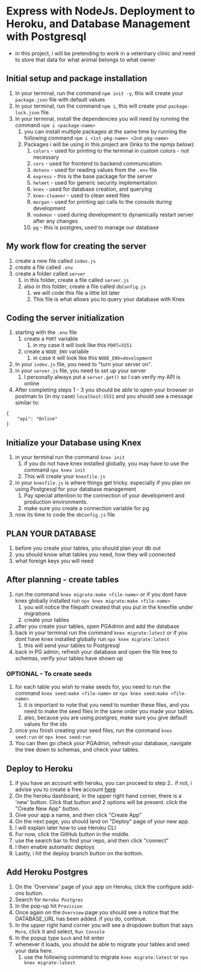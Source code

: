 # Express with NodeJs. Deployment to Heroku, and Database Management with Postgresql

- in this project, i will be pretending to work in a veterinary clinic and need to store that data for what animal belongs to what owner

## Initial setup and package installation

1. In your terminal, run the command `npm init -y`, this will create your `package.json` file with default values
2. In your terminal, run the command `npm i`, this will create your `package-lock.json` file.
3. In your terminal, install the dependencies you will need by running the command `npm i <package-name>`
    1. you can install multiple packages at the same time by running the following command `npm i <1st-pkg-name> <2nd-pkg-name>`
    2. Packages i will be using in this project are (links to the npmjs below):
        1. `colors` - used for printing to the terminal in custom colors - not necessary
        2. `cors` - used for frontend to backend communication.
        3. `dotenv` - used for reading values from the `.env` file
        4. `express` - this is the base package for the server
        5. `helmet` - used for generic security implementation
        6. `knex` - used for database creation, and querying
        7. `knex-cleaner` - used to clean seed files
        8. `morgan` - used for printing api calls to the console during development 
        9. `nodemon` - used during development to dynamically restart server after any changes
        10. `pg` - this is postgres, used to manage our database

## My work flow for creating the server

1. create a new file called `index.js`
2. create a file called `.env`
3. create a folder called `server`
    1. in this folder, create a file called `server.js`
    2. also in this folder, create a file called `dbConfig.js`
        1. we will code this file a little bit later
        2. This file is what allows you to query your database with Knex

## Coding the server initialization

1. starting with the `.env` file
    1. create a `PORT` variable
        1. in my case it will look like this `PORT=5551`
    2. create a `NODE_ENV` variable
        1. in case it will look like this `NODE_ENV=development`
2. In your `index.js` file, you need to "turn your server on".
3. in your `server.js` file, you need to set up your server
    1. I personally always put a `server.get()` so I can verify my API is online
4. After completing steps 1 - 3 you should be able to open your browser or postman to (in my case) `localhost:5551` and you should see a message similar to:
```
{
    "api": "Online"
}
```

## Initialize your Database using Knex
1. in your terminal run the command `knex init`
    1. if you do not have knex installed globally, you may have to use the command `npx knex init`
    2. This will create your `knexfile.js`
2. in your `knexfile.js` is where things get tricky. especially if you plan on using Postgresql for your database management
    1. Pay special attention to the connection of your development and production environments.
    2. make sure you create a connection variable for pg
3. now its time to code the `dbConfig.js` file

## PLAN YOUR DATABASE
1. before you create your tables, you should plan your db out
2. you should know what tables you need, how they will connected
3. what foreign keys you will need

## After planning - create tables
1. run the command `knex migrate:make <file-name>` or if you dont have knex globally installed run `npx knex migrate:make <file-name>`
    1. you will notice the filepath created that you put in the knexfile under migrations
    2. create your tables
2. after you create your tables, open PGAdmin and add the database
3. back in your terminal run the command `knex migrate:latest` or if you dont have knex installed globally run `npx knex migrate:latest`
    1. this will send your tables to Postgresql
4. back in PG admin, refresh your database and open the file tree to schemas, verify your tables have shown up

### OPTIONAL - To create seeds
1. for each table you wish to make seeds for, you need to run the command `knex seed:make <file-name>` or `npx knex seed:make <file-name>` 
    1. it is important to note that you need to number these files, and you need to make the seed files in the same order you made your tables. 
    2. also, because you are using postgres, make sure you give default values for the ids
2. once you finish creating your seed files, run the command `knex seed:run` or `npx knex seed:run`
3. You can then go check your PGAdmin, refresh your database, navigate the tree down to schemas, and check your tables.

## Deploy to Heroku
1. if you have an account with heroku, you can proceed to step 2.. if not, i advise you to create a free account [here](http://www.heroku.com)
2. On the heroku dashboard, in the upper right hand corner, there is a 'new' button. Click that button and 2 options will be present. click the "Create New App" button.
3. Give your app a name, and then click "Create App"
4. On the next page, you should land on "Deploy" page of your new app. 
5. I will explain later how to use Heroku CLI
6. For now, click the GitHub button in the middle.
7. use the search bar to find your repo, and then click "connect"
8. I then enable automatic deploys
9. Lastly, i hit the deploy branch button on the bottom.

## Add Heroku Postgres
1. On the 'Overview' page of your app on Heroku, click the configure add-ons button.
2. Search for `Heroku Postgres`
3. In the pop-up hit `Provision`
4. Once again on the `Overview` page you should see a notice that the DATABASE_URL has been added. if you do, continue.
5. In the upper right hand corner you will see a dropdown button that says `More`, click it and select, `Run Console`
6. In the popup type `bash` and hit enter
7. whenever it loads, you should be able to migrate your tables and seed your data here. 
    1. use the following command to migrate `knex migrate:latest` or `npx knex migrate:latest`